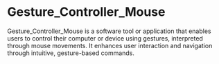 # Gesture_Controller_Mouse
Gesture_Controller_Mouse is a software tool or application that enables users to control their computer or device using gestures, interpreted through mouse movements. It enhances user interaction and navigation through intuitive, gesture-based commands.
